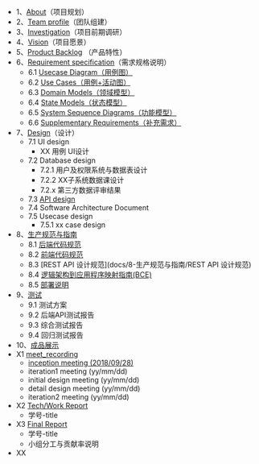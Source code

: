 * 1、[About](docs/1-about)（项目规划）
* 2、[Team profile](docs/2-team-profile)（团队组建）
* 3、[Investigation](docs/3-investigation)（项目前期调研）
* 4、[Vision](docs/4-vision)（项目愿景）
* 5、[Product Backlog](docs/5-product-backlog) （产品特性）
* 6、[Requirement specification](docs/6-requirement-specification)（需求规格说明）
    - 6.1 [Usecase Diagram（用例图）](docs/6-requirement-specification/1-usecase-diagram)
    - 6.2 [Use Cases（用例+活动图）](docs/6-requirement-specification/2-use-cases)
    - 6.3 [Domain Models（领域模型）](docs/6-requirement-specification/3-domain-models)
    - 6.4 [State Models（状态模型）](docs/6-requirement-specification/4-state-models)
    - 6.5 [System Sequence Diagrams（功能模型）](docs/6-requirement-specification/5-system-sequence-diagrams)
    - 6.6 [Supplementary Requirements（补充需求）](docs/6-requirement-specification/6-supplementary-requirements)
* 7、[Design](docs/7-design)（设计）
    - 7.1 UI design
        - XX 用例 UI设计
    - 7.2 Database design
        - 7.2.1 用户及权限系统与数据表设计
        - 7.2.2 XX子系统数据课设计 
        - 7.2.x 第三方数据评审结果
    - 7.3 [API design](https://superfatseries.github.io/API-Document/)
    - 7.4 Software Architecture Document
    - 7.5 Usecase design
         - 7.5.1 xx case design
* 8、[生产规范与指南](docs/8-生产规范与指南)
    - 8.1 [后端代码规范](docs/8-生产规范与指南/后端代码规范)
    - 8.2 [前端代码规范](docs/8-生产规范与指南/前端代码规范)
    - 8.3 [REST API 设计规范](docs/8-生产规范与指南/REST API 设计规范)
    - 8.4 [逻辑架构到应用程序映射指南(BCE)](docs/8-生产规范与指南/逻辑架构到应用程序映射指南)
    - 8.5 [部署说明](docs/8-生产规范与指南/部署说明)
* 9、[测试](docs/9-测试)
    - 9.1 测试方案
    - 9.2 后端API测试报告
    - 9.3 综合测试报告
    - 9.4 回归测试报告
* 10、[成品展示](docs/10-成品展示)
* X1 [meet_recording](docs/X1-meet-records)
    - [inception meeting (2018/09/28)](docs/X1-meet-records/20180928)
    - iteration1 meeting (yy/mm/dd)
    - initial design meeting (yy/mm/dd)
    - detail design meeting (yy/mm/dd)
    - iteration2 meeting (yy/mm/dd)
* X2 [Tech/Work Report](docs/X2-work-report)
    - 学号-title
* X3 [Final Report](docs/X3-final-report)
    - 学号-title
    - 小组分工与贡献率说明
* XX
